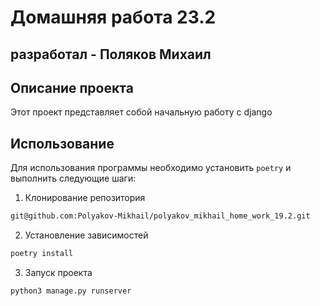 # Домашняя работа 23.2

## разработал - Поляков Михаил

## Описание проекта

Этот проект представляет собой начальную работу с django

## Использование

Для использования программы необходимо установить `poetry` и выполнить следующие шаги:

1. Клонирование репозитория
```bash
git@github.com:Polyakov-Mikhail/polyakov_mikhail_home_work_19.2.git
```
2. Установление зависимостей
```bash
poetry install
```
3. Запуск проекта
```text
python3 manage.py runserver

```
